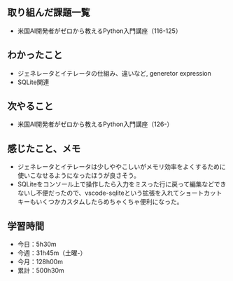 ## 取り組んだ課題一覧
- 米国AI開発者がゼロから教えるPython入門講座（116-125）
## わかったこと
- ジェネレータとイテレータの仕組み、違いなど, generetor expression
- SQLite関連
## 次やること
- 米国AI開発者がゼロから教えるPython入門講座（126-）
## 感じたこと、メモ
- ジェネレータとイテレータは少しややこしいがメモリ効率をよくするために使いこなせるようになったほうが良さそう。
- SQLiteをコンソール上で操作したら入力をミスった行に戻って編集などできないし不便だったので、vscode-sqliteという拡張を入れてショートカットキーもいくつかカスタムしたらめちゃくちゃ便利になった。    
## 学習時間
- 今日：5h30m
- 今週：31h45m（土曜-）
- 今月：128h00m
- 累計：500h30m